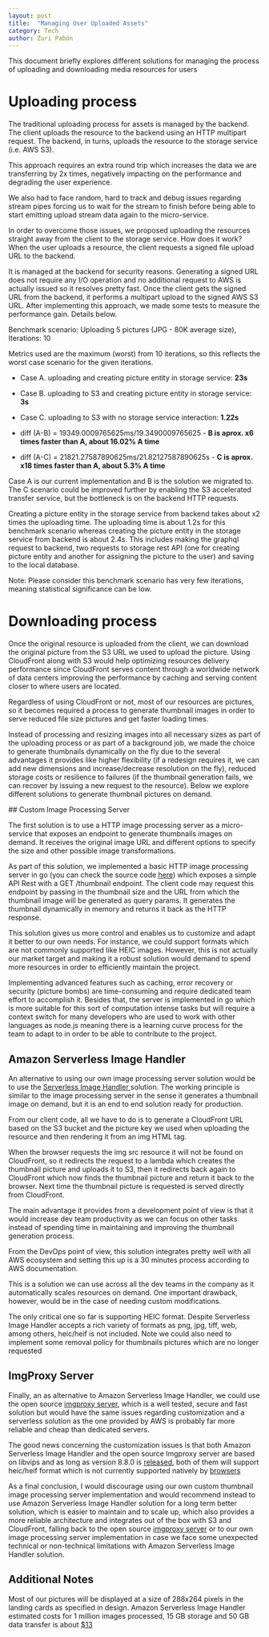 ```yaml
---
layout: post
title:  "Managing User Uploaded Assets"
category: Tech
author: Zuri Pabón
---
```


This document briefly explores different solutions for managing the process of uploading and downloading media resources for users

# Uploading process

The traditional uploading process for assets is managed by the backend. The client uploads the resource to the backend using an HTTP multipart request. The backend, in turns, uploads the resource to the storage service (i.e. AWS S3). 

This approach requires an extra round trip which increases the data we are transferring by 2x times, negatively impacting on the performance and degrading the user experience. 

We also had to face random, hard to track and debug issues regarding stream pipes forcing us to wait for the stream to finish before being able to start emitting upload stream data again to the micro-service.

In order to overcome those issues, we proposed uploading the resources straight away from the client to the storage service. How does it work? When the user uploads a resource, the client requests a signed file upload URL to the backend. 

It is managed at the backend for security reasons. Generating a signed URL does not require any I/O operation and no additional request to AWS is actually issued so it resolves pretty fast. Once the client gets the signed URL from the backend, it performs a multipart upload to the signed AWS S3 URL. After implementing this approach, we made some tests to measure the performance gain. Details below.

Benchmark scenario: Uploading 5 pictures (JPG - 80K average size), Iterations: 10

Metrics used are the maximum (worst) from 10 iterations, so this reflects the worst case scenario for the given iterations.

* Case A. uploading and creating picture entity in storage service: **23s**
* Case B. uploading to S3 and creating picture entity in storage service: **3s**
* Case C. uploading to S3 with no storage service interaction: **1.22s**

* diff (A-B) = 19349.0009765625ms/19.3490009765625 - **B is aprox. x6 times faster than A, about 16.02% A time**
* diff (A-C) = 21821.27587890625ms/21.82127587890625s - **C is aprox. x18 times faster than A, about 5.3% A time**

Case A is our current implementation and B is the solution we migrated to. The C scenario could be improved further by enabling the S3 accelerated transfer service, but the bottleneck is on the backend HTTP requests.

Creating a picture entity in the storage service from backend takes about x2 times the uploading time. The uploading time is about 1.2s for this benchmark scenario whereas creating the picture entity in the storage service from backend is about 2.4s. This includes making the graphql request to backend, two requests to storage rest API (one for creating picture entity and another for assigning the picture to the user) and saving to the local database.

Note: Please consider this benchmark scenario has very few iterations, meaning statistical significance can be low.

# Downloading process

Once the original resource is uploaded from the client, we can download the original picture from the S3 URL we used to upload the picture. Using CloudFront along with S3 would help optimizing resources delivery performance since CloudFront serves content through a worldwide network of data centers improving the performance by caching and serving content closer to where users are located.

Regardless of using CloudFront or not, most of our resources are pictures, so it becomes required a process to generate thumbnail images in order to serve reduced file size pictures and get faster loading times. 

Instead of processing and resizing images into all necessary sizes as part of the uploading process or as part of a background job, we made the choice to generate thumbnails dynamically on the fly due to the several advantages it provides like higher flexibility (if a redesign requires it, we can add new dimensions and increase/decrease resolution on the fly), reduced storage costs or resilience to failures (if the thumbnail generation fails, we can recover by issuing a new request to the resource). Below we explore different solutions to generate thumbnail pictures on demand. 

## Custom Image Processing Server 

The first solution is to use a HTTP image processing server as a micro-service that exposes an endpoint to generate thumbnails images on demand. It receives the original image URL and different options to specify the size and other possible image transformations.

As part of this solution, we implemented a basic HTTP image processing server in go (you can check the source code [here](https://github.com/zuripabon/img-proxy-thumbnails)) which exposes a simple API Rest with a GET /thumbnail endpoint. The client code may request this endpoint by passing in the thumbnail size and the URL from which the thumbnail image will be generated as query params. It generates the thumbnail dynamically in memory and returns it back as the HTTP response.

This solution gives us more control and enables us to customize and adapt it better to our own needs. For instance, we could support formats which are not commonly supported like HEIC images. However, this is not actually our market target and making it a robust solution would demand to spend more resources in order to efficiently maintain the project. 

Implementing advanced features such as caching, error recovery or security (picture bombs) are time-consuming and require dedicated team effort to accomplish it. 
Besides that, the server is implemented in go which is more suitable for this sort of computation intense tasks but will require a context switch for many developers who are used to work with other languages as node.js meaning there is a learning curve process for the team to adapt to in order to be able to contribute to the project.

## Amazon Serverless Image Handler

An alternative to using our own image processing server solution would be to use the [Serverless Image Handler ](https://aws.amazon.com/solutions/serverless-image-handler/) solution. The working principle is similar to the image processing server in the sense it generates a thumbnail image on demand, but it is an end to end solution ready for production.

From our client code, all we have to do is to generate a CloudFront URL based on the S3 bucket and the picture key we used when uploading the resource and then rendering it from an img HTML tag. 

When the browser requests the img src resource it will not be found on CloudFront, so it redirects the request to a lambda which creates the thumbnail picture and uploads it to S3, then it redirects back again to CloudFront which now finds the thumbnail picture and return it back to the browser. Next time the thumbnail picture is requested is served directly from CloudFront.

The main advantage it provides from a development point of view is that it would increase dev team productivity as we can focus on other tasks instead of spending time in maintaining and improving the thumbnail generation process. 

From the DevOps point of view, this solution integrates pretty well with all AWS ecosystem and setting this up is a 30 minutes process according to AWS documentation. 

This is a solution we can use across all the dev teams in the company as it automatically scales resources on demand. One important drawback, however, would be in the case of needing custom modifications. 

The only critical one so far is supporting HEIC format. Despite Serverless Image Handler accepts a rich variety of formats as png, jpg, tiff, web, among others, heic/heif is not included. Note we could also need to implement some removal policy for thumbnails pictures which are no longer requested

## ImgProxy Server

Finally, an as alternative to Amazon Serverless Image Handler, we could use the open source [imgproxy server](https://evilmartians.com/chronicles/introducing-imgproxy), which is a well tested, secure and fast solution but would have the same issues regarding customization and a serverless solution as the one provided by AWS is probably far more reliable and cheap than dedicated servers. 

The good news concerning the customization issues is that both Amazon Serverless Image Handler and the open source Imgproxy server are based on libvips and as long as version 8.8.0 is [released](https://github.com/libvips/libvips/milestone/6), both of them will support heic/heif format which is not currently supported natively by [browsers](https://caniuse.com/#feat=heif)  

As a final conclusion, I would discourage using our own custom thumbnail image processing server implementation and would recommend instead to use Amazon Serverless Image Handler solution for a long term better solution, which is easier to maintain and to scale up, which also provides a more reliable architecture and integrates out of the box with S3 and CloudFront, falling back to the open source [imgproxy server](https://github.com/imgproxy/imgproxy) or to our own image processing server implementation in case we face some unexpected technical or non-technical limitations with Amazon Serverless Image Handler solution. 

## Additional Notes

Most of our pictures will be displayed at a size of 288x264 pixels in the landing cards as specified in design. Amazon Serverless Image Handler estimated costs for 1 million images processed, 15 GB storage and 50 GB data transfer is about [$13](https://docs.aws.amazon.com/solutions/latest/serverless-image-handler/overview.html)
